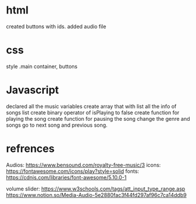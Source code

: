 # html
created buttons with ids.
added audio file

# css
style .main container, buttons

# Javascript
declared all the music variables
create array that with list all the info of songs list
create binary operator of isPlaying to false
create function for playing the song
create function for pausing the song
change the genre and songs
go to next song and previous song.

# refrences

Audios:
https://www.bensound.com/royalty-free-music/3
icons:
https://fontawesome.com/icons/play?style=solid
fonts:
https://cdnjs.com/libraries/font-awesome/5.10.0-1

volume slider:
https://www.w3schools.com/tags/att_input_type_range.asp
https://www.notion.so/Media-Audio-5e2880fac3f44fd297af96c7ca14ddb9



